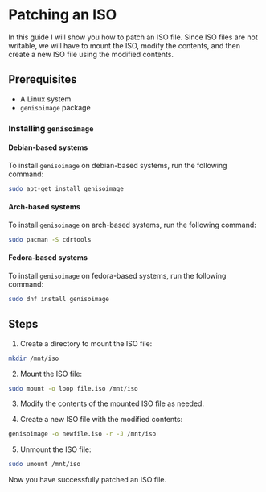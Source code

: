 # Patching an ISO

In this guide I will show you how to patch an ISO file. Since ISO files are not writable, we will have to mount the ISO, modify the contents, and then create a new ISO file using the modified contents.

## Prerequisites

- A Linux system
- `genisoimage` package

### Installing `genisoimage`

#### Debian-based systems

To install `genisoimage` on debian-based systems, run the following command:

```bash
sudo apt-get install genisoimage
```

#### Arch-based systems

To install `genisoimage` on arch-based systems, run the following command:

```bash
sudo pacman -S cdrtools
```

#### Fedora-based systems

To install `genisoimage` on fedora-based systems, run the following command:

```bash
sudo dnf install genisoimage
```

## Steps

1. Create a directory to mount the ISO file:

```bash
mkdir /mnt/iso
```

2. Mount the ISO file:

```bash
sudo mount -o loop file.iso /mnt/iso
```

3. Modify the contents of the mounted ISO file as needed.

4. Create a new ISO file with the modified contents:

```bash
genisoimage -o newfile.iso -r -J /mnt/iso
```

5. Unmount the ISO file:

```bash
sudo umount /mnt/iso
```

Now you have successfully patched an ISO file.